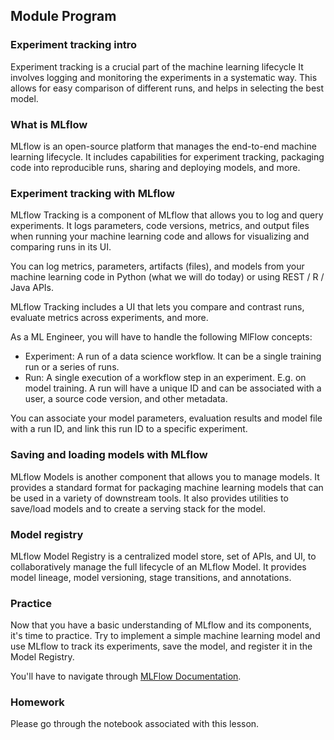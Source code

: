 ## Module Program

### Experiment tracking intro

Experiment tracking is a crucial part of the machine learning lifecycle
It involves logging and monitoring the experiments in a systematic way.
This allows for easy comparison of different runs, and helps in selecting the best model.

### What is MLflow

MLflow is an open-source platform that manages the end-to-end machine learning lifecycle.
It includes capabilities for experiment tracking, packaging code into reproducible runs, sharing and deploying models, and more.

### Experiment tracking with MLflow
MLflow Tracking is a component of MLflow that allows you to log and query experiments.
It logs parameters, code versions, metrics, and output files when running your machine learning code and allows for visualizing and comparing runs in its UI.

You can log metrics, parameters, artifacts (files), and models from your machine learning code in Python (what we will do today) or using REST / R / Java APIs.

MLflow Tracking includes a UI that lets you compare and contrast runs, evaluate metrics across experiments, and more.

As a ML Engineer, you will have to handle the following MlFlow concepts:
- Experiment: A run of a data science workflow. It can be a single training run or a series of runs.
- Run: A single execution of a workflow step in an experiment. E.g. on model training. A run will have a unique ID and can be associated with a user, a source code version, and other metadata.

You can associate your model parameters, evaluation results and model file with a run ID, and link this run ID to a specific experiment.

### Saving and loading models with MLflow
MLflow Models is another component that allows you to manage models.
It provides a standard format for packaging machine learning models that can be used in a variety of downstream tools.
It also provides utilities to save/load models and to create a serving stack for the model.

### Model registry
MLflow Model Registry is a centralized model store, set of APIs, and UI, to collaboratively manage the full lifecycle of an MLflow Model.
It provides model lineage, model versioning, stage transitions, and annotations.

### Practice
Now that you have a basic understanding of MLflow and its components, it's time to practice.
Try to implement a simple machine learning model and use MLflow to track its experiments, save the model, and register it in the Model Registry.

You'll have to navigate through [MLFlow Documentation](https://mlflow.org/docs/latest).

### Homework

Please go through the notebook associated with this lesson.
